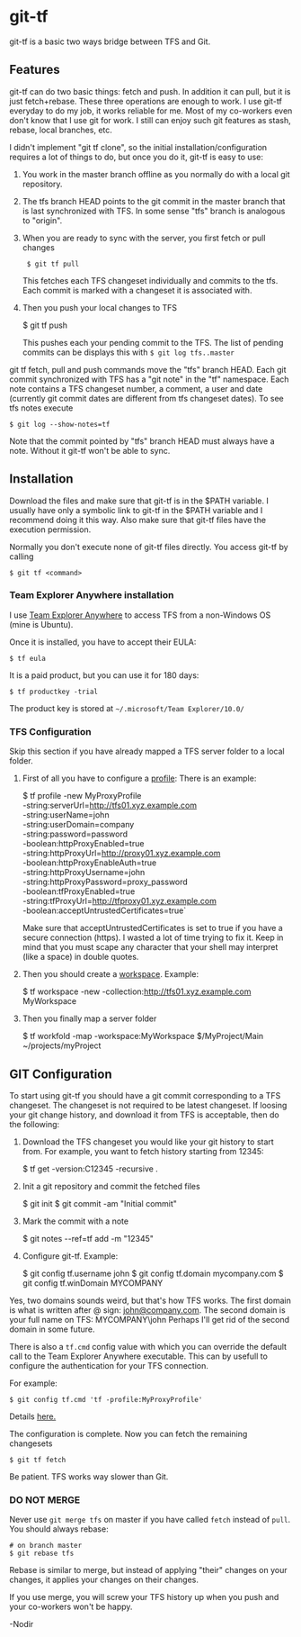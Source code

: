 git-tf
======

git-tf is a basic two ways bridge between TFS and Git.

Features
--------

git-tf can do two basic things: fetch and push. In addition it can
pull, but it is just fetch+rebase. These three operations are enough
to work. I use git-tf everyday to do my job, it works reliable for me.
Most of my co-workers even don't know that I use git for work. I still
can enjoy such git features as stash, rebase, local branches, etc.

I didn't implement "git tf clone", so the initial
installation/configuration requires a lot of things to do, 
but once you do it, git-tf is easy to use:

1. You work in the master branch offline as you normally do with a
local git repository.

2. The tfs branch HEAD points to the git commit in the master branch
that is last synchronized with TFS. In some sense "tfs" branch is
analogous to "origin".

3. When you are ready to sync with the server, you first fetch or pull changes
   
        $ git tf pull
   
   This fetches each TFS changeset individually and commits to the tfs.
   Each commit is marked with a changeset it is associated with.

4. Then you push your local changes to TFS
   
	$ git tf push
    
    This pushes each your pending commit to the TFS. The list of pending 
    commits can be displays this with `$ git log tfs..master`

git tf fetch, pull and push commands move the "tfs" branch HEAD. Each
git commit synchronized with TFS has a "git note" in the "tf"
namespace. Each note contains a TFS changeset number, a comment, a
user and date (currently git commit dates are different from tfs
changeset dates). To see tfs notes execute

    $ git log --show-notes=tf

Note that the commit pointed by "tfs" branch HEAD must always have a
note. Without it git-tf won't be able to sync.

Installation
------------

Download the files and make sure that git-tf is in the $PATH variable.
I usually have only a symbolic link to git-tf in the $PATH variable
and I recommend doing it this way.
Also make sure that git-tf files have the execution permission.

Normally you don't execute none of git-tf files directly. You access
git-tf by calling

    $ git tf <command>

### Team Explorer Anywhere installation

I use [Team Explorer Anywhere](http://www.microsoft.com/download/en/details.aspx?displaylang=en&id=4240) to access TFS from a non-Windows OS (mine
is Ubuntu).

Once it is installed, you have to accept their EULA:

    $ tf eula

It is a paid product, but you can use it for 180 days:

    $ tf productkey -trial

The product key is stored at `~/.microsoft/Team Explorer/10.0/`

### TFS Configuration

Skip this section if you have already mapped a TFS server folder to a
local folder.

1. First of all you have to configure a [profile](http://msdn.microsoft.com/en-us/library/gg413276.aspx):
   There is an example:
   
	$ tf profile -new MyProxyProfile \
	-string:serverUrl=http://tfs01.xyz.example.com \
	-string:userName=john \
	-string:userDomain=company \
	-string:password=password \
	-boolean:httpProxyEnabled=true \
	-string:httpProxyUrl=http://proxy01.xyz.example.com \
	-boolean:httpProxyEnableAuth=true \
	-string:httpProxyUsername=john \
	-string:httpProxyPassword=proxy_password \
	-boolean:tfProxyEnabled=true \
	-string:tfProxyUrl=http://tfproxy01.xyz.example.com \
	-boolean:acceptUntrustedCertificates=true`
   
   Make sure that acceptUntrustedCertificates is set to true if you have
   a secure connection (https). I wasted a lot of time trying to fix it.
   Keep in mind that you must scape any character that your shell may
   interpret (like a space) in double quotes.

2. Then you should create a [workspace](http://msdn.microsoft.com/en-us/library/y901w7se(v=vs.80).aspx).
   Example:
   
	$ tf workspace -new -collection:http://tfs01.xyz.example.com MyWorkspace

3. Then you finally map a server folder
   
	$ tf workfold -map -workspace:MyWorkspace $/MyProject/Main ~/projects/myProject

GIT Configuration
-----------------

To start using git-tf you should have a git commit corresponding to a
TFS changeset. The changeset is not required to be latest changeset.
If loosing your git change history, and download it from TFS is
acceptable, then do the following:

1. Download the TFS changeset you would like your git history to start
from. For example, you want to fetch history starting from 12345:
   
	$ tf get -version:C12345 -recursive .

2. Init a git repository and commit the fetched files
   
	$ git init
	$ git commit -am "Initial commit"

3. Mark the commit with a note
   
	$ git notes --ref=tf add -m "12345"

4. Configure git-tf. Example:
   
	$ git config tf.username john
	$ git config tf.domain mycompany.com
	$ git config tf.winDomain MYCOMPANY

Yes, two domains sounds weird, but that's how TFS works. The first
domain is what is written after @ sign: john@company.com.
The second domain is your full name on TFS: MYCOMPANY\john
Perhaps I'll get rid of the second domain in some future.

There is also a `tf.cmd` config value with which you can override the default
call to the Team Explorer Anywhere executable. This can by usefull to configure
the authentication for your TFS connection.

For example:

    $ git config tf.cmd 'tf -profile:MyProxyProfile'

Details [here.](http://msdn.microsoft.com/en-us/library/hh190726.aspx)

The configuration is complete. Now you can fetch the remaining changesets

    $ git tf fetch

Be patient. TFS works way slower than Git.

### DO NOT MERGE

Never use `git merge tfs` on master if you have called `fetch` instead
of `pull`. You should always rebase:

    # on branch master
    $ git rebase tfs

Rebase is similar to merge, but instead of applying "their" changes on
your changes, it applies your changes on their changes.

If you use merge, you will screw your TFS history up when you push and
your co-workers won't be happy.

-Nodir
